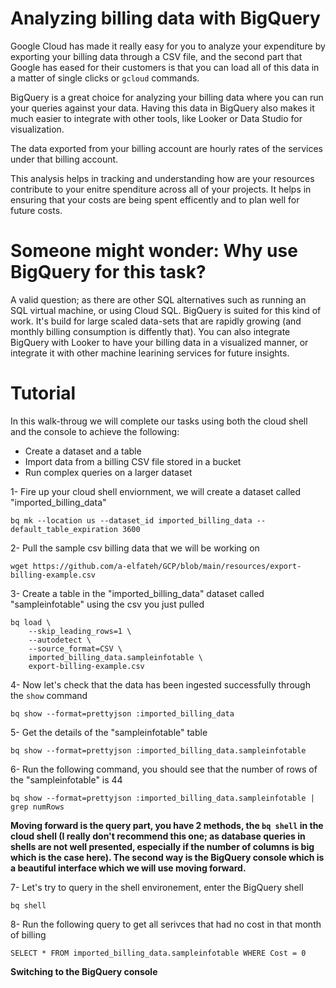 # Analyzing billing data with BigQuery
Google Cloud has made it really easy for you to analyze your expenditure by exporting your billing data through a CSV file, and the second part that Google has eased for their customers is that you can load all of this data in a matter of single clicks or ```gcloud``` commands. 

BigQuery is a great choice for analyzing your billing data where you can run your queries against your data. Having this data in BigQuery also makes it much easier to integrate with other tools, like Looker or Data Studio for visualization.

The data exported from your billing account are hourly rates of the services under that billing account. 

This analysis helps in tracking and understanding how are your resources contribute to your enitre spenditure across all of your projects. It helps in ensuring that your costs are being spent efficently and to plan well for future costs.

# Someone might wonder: Why use BigQuery for this task?
A valid question; as there are other SQL alternatives such as running an SQL virtual machine, or using Cloud SQL. BigQuery is suited for this kind of work. It's build for large scaled data-sets that are rapidly growing (and monthly billing consumption is diffently that). You can also integrate BigQuery with Looker to have your billing data in a visualized manner, or integrate it with other machine learining services for future insights.

# Tutorial
In this walk-throug we will complete our tasks using both the cloud shell and the console to achieve the following:
- Create a dataset and a table
- Import data from a billing CSV file stored in a bucket
- Run complex queries on a larger dataset


1- Fire up your cloud shell enviornment, we will create a dataset called "imported_billing_data"
```
bq mk --location us --dataset_id imported_billing_data --default_table_expiration 3600
```

2- Pull the sample csv billing data that we will be working on
```
wget https://github.com/a-elfateh/GCP/blob/main/resources/export-billing-example.csv
```

3- Create a table in the "imported_billing_data" dataset called "sampleinfotable" using the csv you just pulled
```
bq load \
    --skip_leading_rows=1 \
    --autodetect \
    --source_format=CSV \
    imported_billing_data.sampleinfotable \
    export-billing-example.csv
```

4- Now let's check that the data has been ingested successfully through the ```show``` command
```
bq show --format=prettyjson :imported_billing_data
```

5- Get the details of the "sampleinfotable" table 
```
bq show --format=prettyjson :imported_billing_data.sampleinfotable 
```

6- Run the following command, you should see that the number of rows of the "sampleinfotable" is 44
```
bq show --format=prettyjson :imported_billing_data.sampleinfotable | grep numRows
```

**Moving forward is the query part, you have 2 methods, the ```bq shell``` in the cloud shell (I really don't recommend this one; as database queries in shells are not well presented, especially if the number of columns is big which is the case here). The second way is the BigQuery console which is a beautiful interface which we will use moving forward.**

7- Let's try to query in the shell environement, enter the BigQuery shell
```
bq shell
```

8- Run the following query to get all serivces that had no cost in that month of billing
```
SELECT * FROM imported_billing_data.sampleinfotable WHERE Cost = 0
```
**Switching to the BigQuery console**
